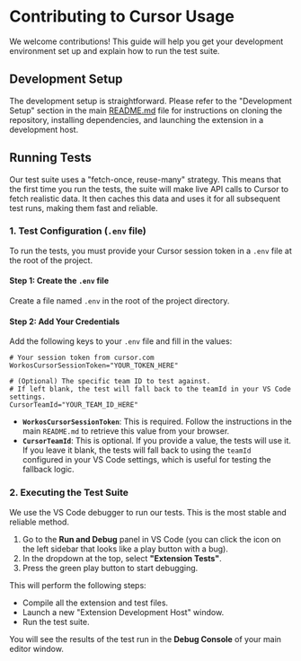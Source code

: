 # Contributing to Cursor Usage

We welcome contributions! This guide will help you get your development environment set up and explain how to run the test suite.

## Development Setup

The development setup is straightforward. Please refer to the "Development Setup" section in the main [README.md](README.md) file for instructions on cloning the repository, installing dependencies, and launching the extension in a development host.

## Running Tests

Our test suite uses a "fetch-once, reuse-many" strategy. This means that the first time you run the tests, the suite will make live API calls to Cursor to fetch realistic data. It then caches this data and uses it for all subsequent test runs, making them fast and reliable.

### 1. Test Configuration (`.env` file)

To run the tests, you must provide your Cursor session token in a `.env` file at the root of the project.

#### **Step 1: Create the `.env` file**

Create a file named `.env` in the root of the project directory.

#### **Step 2: Add Your Credentials**

Add the following keys to your `.env` file and fill in the values:

```text
# Your session token from cursor.com
WorkosCursorSessionToken="YOUR_TOKEN_HERE"

# (Optional) The specific team ID to test against.
# If left blank, the test will fall back to the teamId in your VS Code settings.
CursorTeamId="YOUR_TEAM_ID_HERE"
```

* **`WorkosCursorSessionToken`**: This is required. Follow the instructions in the main `README.md` to retrieve this value from your browser.
* **`CursorTeamId`**: This is optional. If you provide a value, the tests will use it. If you leave it blank, the tests will fall back to using the `teamId` configured in your VS Code settings, which is useful for testing the fallback logic.

### 2. Executing the Test Suite

We use the VS Code debugger to run our tests. This is the most stable and reliable method.

1. Go to the **Run and Debug** panel in VS Code (you can click the icon on the left sidebar that looks like a play button with a bug).
2. In the dropdown at the top, select **"Extension Tests"**.
3. Press the green play button to start debugging.

This will perform the following steps:

* Compile all the extension and test files.
* Launch a new "Extension Development Host" window.
* Run the test suite.

You will see the results of the test run in the **Debug Console** of your main editor window.
